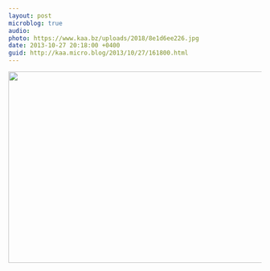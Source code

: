 ```yaml
---
layout: post
microblog: true
audio: 
photo: https://www.kaa.bz/uploads/2018/8e1d6ee226.jpg
date: 2013-10-27 20:18:00 +0400
guid: http://kaa.micro.blog/2013/10/27/161800.html
---
```

<img src="https://www.kaa.bz/uploads/2018/8e1d6ee226.jpg" alt="" width="840" height="382" class="alignnone size-full wp-image-995" />
